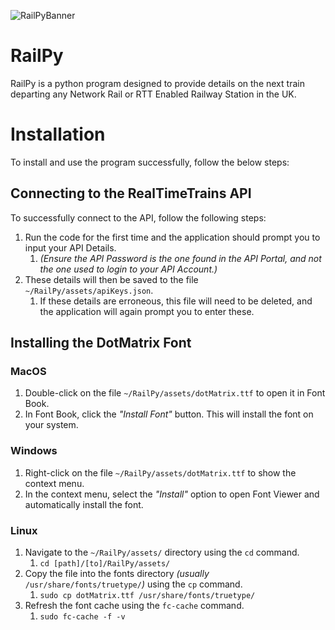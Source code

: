 ![RailPyBanner](https://github.com/chbmckie/RailPy/assets/132846485/22abe6e2-bb6f-44c3-97f8-ef8d154e2f8c)

# RailPy

RailPy is a python program designed to provide details on the next train departing any Network Rail or RTT Enabled Railway Station in the UK.

# Installation

To install and use the program successfully, follow the below steps:

## **Connecting to the RealTimeTrains API**

To successfully connect to the API, follow the following steps:

1. Run the code for the first time and the application should prompt you to input your API Details.
    1. *(Ensure the API Password is the one found in the API Portal, and not the one used to login to your API Account.)*
2. These details will then be saved to the file `~/RailPy/assets/apiKeys.json`.
    1. If these details are erroneous, this file will need to be deleted, and the application will again prompt you to enter these.

## **Installing the DotMatrix Font**

### MacOS

1. Double-click on the file `~/RailPy/assets/dotMatrix.ttf`  to open it in Font Book.
2. In Font Book, click the *"Install Font"* button. This will install the font on your system.

### Windows

1. Right-click on the file `~/RailPy/assets/dotMatrix.ttf` to show the context menu.
2. In the context menu, select the *"Install"* option to open Font Viewer and automatically install the font.

### Linux

1. Navigate to the `~/RailPy/assets/` directory using the `cd` command.
    1. `cd [path]/[to]/RailPy/assets/`
2. Copy the file into the fonts directory *(usually* `/usr/share/fonts/truetype/`*)* using the `cp` command.
    1.  `sudo cp dotMatrix.ttf /usr/share/fonts/truetype/`
3. Refresh the font cache using the `fc-cache` command.
    1. `sudo fc-cache -f -v`
